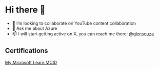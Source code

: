 # Hi there 👋

- 👯 I’m looking to collaborate on YouTube content collaboration
- 💬 Ask me about Azure
- 📫 I will start getting active on X, you can reach me there: [@glensouza](https://twitter.com/glenster75)

## Certifications

[My Microsoft Learn MCID](https://learn.microsoft.com/en-us/users/glensouza/credentials)
